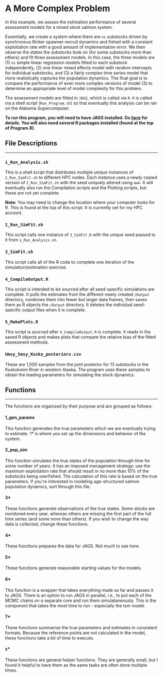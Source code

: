 # A More Complex Problem

In this example, we assess the estimation performance of several assessment models for a mixed stock salmon system.

Essentially, we create a system where there are `ns` substocks driven by synchronous Ricker spawner-recruit dynamics and fished with a constant exploitation rate with a good amount of implementation error. We then observe the states the substocks took on (for some substocks more than others) and fit three assessment models. In this case, the three models are (1) `ns` simple linear regression models fitted to each substock independently, (2) one linear mixed effects model with random intercepts for individual substocks, and (3) a fairly complex time series model that more realistically captures the population dynamics. The final goal is to compare the performance of even more complex versions of model (3) to determine an appropriate level of model complexity for this problem.

The assessment models are fitted in `JAGS`, which is called via `R`. `R` is called via a shell script (`Run_Program.sh`) so that eventually this analysis can be ran on the Alabama Supercomputer. 

**To run this program, you will need to have JAGS installed. Go [here](http://mcmc-jags.sourceforge.net/) for details. You will also need several R packages installed (found at the top of Program.R).**

## File Descriptions

---

### `1_Run_Analysis.sh`

This is a shell script that distributes multiple unique instances of `2_Run_SimFit.sh` to different HPC nodes. Each instance uses a newly copied version of `2_Run_SimFit.sh` with the seed uniquely altered using `awk`. It will eventually also run the Compilation scripts and the Plotting scripts, but these are not yet complete.

**Note:** You may need to change the location where your computer looks for R. This is found at the top of this script. It is currently set for my HPC account.

### `2_Run_SimFit.sh`

This script calls one instance of `3_SimFit.R` with the unique seed passed to it from `1_Run_Analysis.sh`. 

### `3_SimFit.sh`

This script calls all of the R code to complete one iteration of the simulation/estimation exercise.

### `4_CompileOutput.R`

This script is intended to be sourced after all seed-specific simulations are complete. It pulls the estimates from the different newly created `/Output` directory, combines them into fewer but larger data frames, then saves them as R objects the `/Output` directory. It deletes the individual seed-specific output files when it is complete.

### `5_MakePlots.R`

This script is sourced after `4_CompileOutput.R` is complete. It reads in the saved R objects and makes plots that compare the relative bias of the fitted assessment methods.

### `Umsy_Smsy_Kusko_posteriors.csv`

These are 1,000 samples from the joint posterior for 13 substocks in the Kuskokwim River in western Alaska. The program uses these samples to obtain the leading parameters for simulating the stock dynamics.

## Functions

---

The functions are organized by their purpose and are grouped as follows:

#### 1_gen_params

This function generates the true parameters which we are eventually trying to estimate. 1* is where you set up the dimensions and behavior of the system.

#### 2_pop_sim

This function simulates the true states of the population through time for some number of years. It has an imposed management strategy: use the maximum exploitation rate that should result in no more than 10% of the substocks being overfished. The calculation of this rate is based on the true parameters. If you're interested in modeling age-structured salmon population dynamics, sort through this file.

#### 3*

These functions generate observations of the true states. Some stocks are monitored every year, whereas others are missing the first part of the full time series (and some more than others). If you wish to change the way data is collected, change these functions.

#### 4*

These functions prepares the data for JAGS. Not much to see here.

#### 5*

These functions generate reasonable starting values for the models.

#### 6*

This function is a wrapper that takes everything made so far and passes it to JAGS. There is an option to run JAGS in parallel, i.e., to put each of the MCMC chains on a separate core and run them simulataneously. This is the component that takes the most time to run - especially the tsm model.

#### 7*

These functions summarize the true parameters and estimates in consistent formats. Because the reference points are not calculated in the model, these functions take a bit of time to execute. 

#### z*

These functions are general helper functions. They are generally small, but I found it helpful to have them as the same tasks are often done multiple times. 
